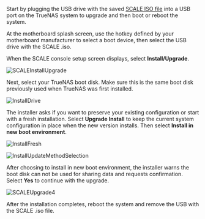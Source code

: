 &NewLine;

Start by plugging the USB drive with the saved [SCALE ISO file](https://www.truenas.com/download-tn-scale/) into a USB port on the TrueNAS system to upgrade and then boot or reboot the system. 

At the motherboard splash screen, use the hotkey defined by your motherboard manufacturer to select a boot device, then select the USB drive with the SCALE <file>.iso<file>.

When the SCALE console setup screen displays, select **Install/Upgrade**.

![SCALEInstallUpgrade](/images/SCALE/22.12/SCALEInstallMainScreen.png "SCALE Install/Upgrade")

Next, select your TrueNAS boot disk.
Make sure this is the same boot disk previously used when TrueNAS was first installed.

![InstallDrive](/images/SCALE/22.12/SCALEInstallDriveScreen.png "Select the boot drive")

The installer asks if you want to preserve your existing configuration or start with a fresh installation.
Select **Upgrade Install** to keep the current system configuration in place when the new version installs.
Then select **Install in new boot environment**.

![InstallFresh](/images/SCALE/22.12/SCALEInstallUpgradeFresh.png "Preserve Existing Configuration")

![InstallUpdateMethodSelection](/images/SCALE/22.12/SCALEInstallUpdateMethodSelection.png "Install in new boot environment")

After choosing to install in new boot environment, the installer warns the boot disk can not be used for sharing data and requests confirmation.
Select **Yes** to continue with the upgrade.

![SCALEUpgrade4](/images/SCALE/22.12/SCALEUpgrade4.png "Proceed with the upgrade")

After the installation completes, reboot the system and remove the USB with the SCALE <file>.iso<file> file.